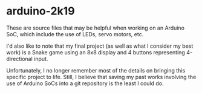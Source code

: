 # arduino-2k19

These are source files that may be helpful when working on an Arduino SoC, which include the use of LEDs, servo motors, etc.

I'd also like to note that my final project (as well as what I consider my best work) is a Snake game using an 8x8 display and 4 buttons representing 4-directional input.

Unfortunately, I no longer remember most of the details on bringing this specific project to life. Still, I believe that saving my past works involving the use of Arduino SoCs into a git repository is the least I could do.
